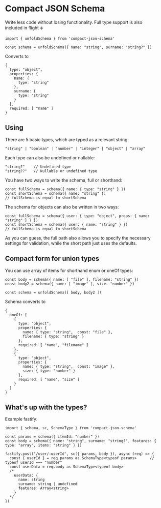 # Compact JSON Schema

Write less code without losing functionality. Full type support is also included in flight ✈️

```
import { unfoldSchema } from 'compact-json-schema'

const schema = unfoldSchema({ name: "string", surname: "string?" })
```

Converts to 
```
{
  type: "object",
  properties: {
    name: {
      type: "string"
    },
    surname: {
      type: "string"
    }
  },
  required: [ "name" ]
}
```

## Using

There are 5 basic types, which are typed as a relevant string:

```
"string" | "boolean" | "number" | "integer" | "object" | "array"
```

Each type can also be undefined or nullable:

```
"string?"    // Undefined type
"string??"   // Nullable or undefined type
```

You have two ways to write the schema, full or shorthand:

```
const fullSchema = schema({ name: { type: "string" } })
const shortSchema = schema({ name: "string" })
// fullSchema is equal to shortSchema
```

The schema for objects can also be written in two ways:
```
const fullSchema = schema({ user: { type: "object", props: { name: "string" } } })
const shortSchema = schema({ user: { name: "string" } })
// fullSchema is equal to shortSchema
```

As you can guess, the full path also allows you to specify the necessary settings for validation, while the short path just uses the defaults.

## Compact form for union types

You can use array of items for shorthand enum or oneOf types:

```
const body = schema({ name: [ "file" ], filename: "string" })
const body2 = schema({ name: [ "image" ], size: "number" })

const schema = unfoldSchema([ body, body2 ])
```

Schema converts to
```
{
  oneOf: [
    {
      type: "object",
      properties: { 
        name: { type: "string",  const: "file" },
        filename: { type: "string" }
      },
      required: [ "name", "filename" ]
    },
    {
      type: "object",
      properties: { 
        name: { type: "string",  const: "image" },
        size: { type: "number" }
      },
      required: [ "name", "size" ]
    }
  ]
}
```

## What's up with the types?

Example fastify:

```
import { schema, sc, SchemaType } from 'compact-json-schema'

const params = schema({ itemId: "number" })
const body = schema({ name: "string", surname: "string?", features: { type: "array", items: "string" } })

fastify.post("/user/:userId", sc({ params, body }), async (req) => {
  const { userId } = req.params as SchemaType<typeof params>      // typeof userId === "number"
  const userData = req.body as SchemaType<typeof body>  
  /*
    userData: {
      name: string
      surname: string | undefined
      features: Array<string>
    }
  */
})

```